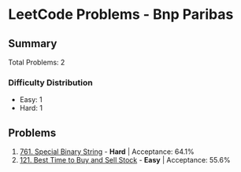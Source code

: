 # LeetCode Problems - Bnp Paribas

## Summary
Total Problems: 2

### Difficulty Distribution

- Easy: 1
- Hard: 1

## Problems

1. [761. Special Binary String](https://leetcode.com/problems/special-binary-string/) - **Hard** | Acceptance: 64.1%
2. [121. Best Time to Buy and Sell Stock](https://leetcode.com/problems/best-time-to-buy-and-sell-stock/) - **Easy** | Acceptance: 55.6%